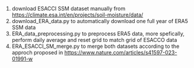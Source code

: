 1. download ESACCI SSM dataset manually from https://climate.esa.int/en/projects/soil-moisture/data/
2. download_ERA_data.py to automatically download one full year of ERA5 SSM data
3. ERA_data_preprocessing.py to preprocess ERA5 data, more spefically, perform daily average and reset grid to match grid of ESACCO data
4. ERA_ESACCI_SM_merge.py to merge both datasets according to the approch proposed in https://www.nature.com/articles/s41597-023-01991-w
